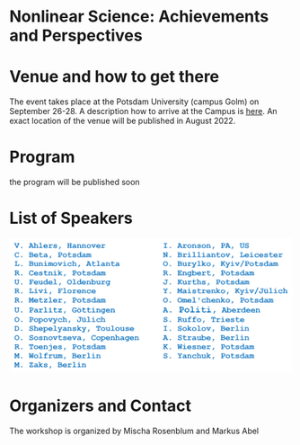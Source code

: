 # Nonlinear Science: Achievements and Perspectives 


# Venue and how to get there

The event takes place at the Potsdam University (campus Golm) on September 26-28.
A description how to arrive at the Campus is [here](https://www.uni-potsdam.de/en/llw/how-to-find-us/campus-golm#:~:text=Campus%20Golm%20of%20Potsdam%20University,606%2C%20X1%2C%20and%2061). An exact location of the venue will be published in August 2022.


# Program
the program will be published soon

# List of Speakers

![Preliminary list of speakers](/images/two_columns.png)

# Organizers and Contact
The workshop is organized by Mischa Rosenblum and Markus Abel


